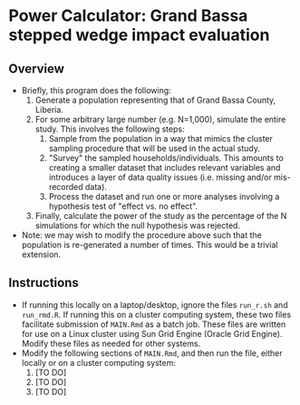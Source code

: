 # Power Calculator: Grand Bassa stepped wedge impact evaluation

## Overview
- Briefly, this program does the following:
	1) Generate a population representing that of Grand Bassa County, Liberia.
	2) For some arbitrary large number (e.g. N=1,000), simulate the entire study. This involves the following steps:
		1) Sample from the population in a way that mimics the cluster sampling procedure that will be used in the actual study.
		2) "Survey" the sampled households/individuals. This amounts to creating a smaller dataset that includes relevant variables and introduces a layer of data quality issues (i.e. missing and/or mis-recorded data).
		3) Process the dataset and run one or more analyses involving a hypothesis test of "effect vs. no effect".
	3) Finally, calculate the power of the study as the percentage of the N simulations for which the null hypothesis was rejected.
- Note: we may wish to modify the procedure above such that the population is re-generated a number of times. This would be a trivial extension.

## Instructions

- If running this locally on a laptop/desktop, ignore the files `run_r.sh` and `run_rmd.R`. If running this on a cluster computing system, these two files facilitate submission of `MAIN.Rmd` as a batch job. These files are written for use on a Linux cluster using Sun Grid Engine (Oracle Grid Engine). Modify these files as needed for other systems.
- Modify the following sections of `MAIN.Rmd`, and then run the file, either locally or on a cluster computing system:
	1) [TO DO]
	2) [TO DO]
	3) [TO DO]
